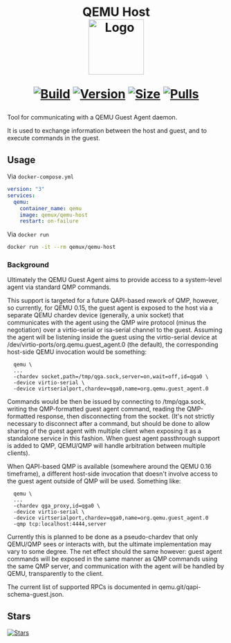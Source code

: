 <h1 align="center">QEMU Host<br />
<div align="center">
<a href="https://github.com/qemus/qemu-host"><img src="https://github.com/qemus/qemu-docker/raw/master/.github/logo.png" title="Logo" style="max-width:100%;" width="128" /></a>
</div>
<div align="center">

[![Build]][build_url]
[![Version]][tag_url]
[![Size]][tag_url]
[![Pulls]][hub_url]

</div></h1>

Tool for communicating with a QEMU Guest Agent daemon.

It is used to exchange information between the host and guest, and to execute commands in the guest.

## Usage

Via `docker-compose.yml`

```yaml
version: "3"
services:
  qemu:
    container_name: qemu
    image: qemux/qemu-host
    restart: on-failure
```

Via `docker run`

```bash
docker run -it --rm qemux/qemu-host
```

### Background

Ultimately the QEMU Guest Agent aims to provide access to a system-level agent via standard QMP commands.

This support is targeted for a future QAPI-based rework of QMP, however, so currently, for QEMU 0.15, the guest agent is exposed to the host via a separate QEMU chardev device (generally, a unix socket) that communicates with the agent using the QMP wire protocol (minus the negotiation) over a virtio-serial or isa-serial channel to the guest. Assuming the agent will be listening inside the guest using the virtio-serial device at /dev/virtio-ports/org.qemu.guest_agent.0 (the default), the corresponding host-side QEMU invocation would be something:

```
  qemu \
  ...
  -chardev socket,path=/tmp/qga.sock,server=on,wait=off,id=qga0 \
  -device virtio-serial \
  -device virtserialport,chardev=qga0,name=org.qemu.guest_agent.0
```

Commands would be then be issued by connecting to /tmp/qga.sock, writing the QMP-formatted guest agent command, reading the QMP-formatted response, then disconnecting from the socket. (It's not strictly necessary to disconnect after a command, but should be done to allow sharing of the guest agent with multiple client when exposing it as a standalone service in this fashion. When guest agent passthrough support is added to QMP, QEMU/QMP will handle arbitration between multiple clients).

When QAPI-based QMP is available (somewhere around the QEMU 0.16 timeframe), a different host-side invocation that doesn't involve access to the guest agent outside of QMP will be used. Something like:

```
  qemu \
  ...
  -chardev qga_proxy,id=qga0 \
  -device virtio-serial \
  -device virtserialport,chardev=qga0,name=org.qemu.guest_agent.0
  -qmp tcp:localhost:4444,server
```

Currently this is planned to be done as a pseudo-chardev that only QEMU/QMP sees or interacts with, but the ultimate implementation may vary to some degree. The net effect should the same however: guest agent commands will be exposed in the same manner as QMP commands using the same QMP server, and communication with the agent will be handled by QEMU, transparently to the client.

The current list of supported RPCs is documented in qemu.git/qapi-schema-guest.json.

## Stars
[![Stars](https://starchart.cc/qemus/qemu-host.svg?variant=adaptive)](https://starchart.cc/qemus/qemu-host)

[build_url]: https://github.com/qemus/qemu-host/
[hub_url]: https://hub.docker.com/r/qemux/qemu-host/
[tag_url]: https://hub.docker.com/r/qemux/qemu-host/tags

[Build]: https://github.com/qemus/qemu-host/actions/workflows/build.yml/badge.svg
[Size]: https://img.shields.io/docker/image-size/qemux/qemu-host/latest?color=066da5&label=size
[Pulls]: https://img.shields.io/docker/pulls/qemux/qemu-host.svg?style=flat&label=pulls&logo=docker
[Version]: https://img.shields.io/docker/v/qemux/qemu-host/latest?arch=amd64&sort=semver&color=066da5
